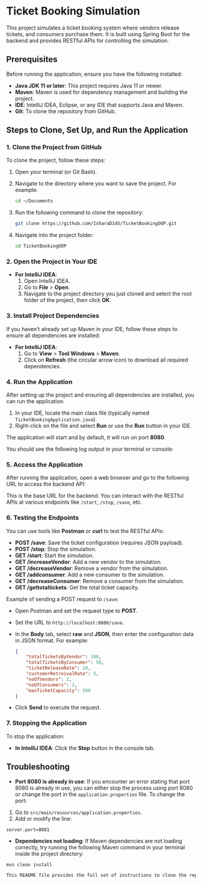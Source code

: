 # Ticket Booking Simulation

This project simulates a ticket booking system where vendors release tickets, and consumers purchase them. It is built using Spring Boot for the backend and provides RESTful APIs for controlling the simulation.

## Prerequisites

Before running the application, ensure you have the following installed:

- **Java JDK 11 or later**: This project requires Java 11 or newer.
- **Maven**: Maven is used for dependency management and building the project.
- **IDE**: IntelliJ IDEA, Eclipse, or any IDE that supports Java and Maven.
- **Git**: To clone the repository from GitHub.

## Steps to Clone, Set Up, and Run the Application

### 1. **Clone the Project from GitHub**

   To clone the project, follow these steps:

   1. Open your terminal (or Git Bash).
   2. Navigate to the directory where you want to save the project. For example:

      ```bash
      cd ~/Documents
      ```

   3. Run the following command to clone the repository:

      ```bash
      git clone https://github.com/IsharaD145/TicketBookingOOP.git
      ```

   4. Navigate into the project folder:

      ```bash
      cd TicketBookingOOP
      ```

### 2. **Open the Project in Your IDE**

   - **For IntelliJ IDEA**:
     1. Open IntelliJ IDEA.
     2. Go to **File** > **Open**.
     3. Navigate to the project directory you just cloned and select the root folder of the project, then click **OK**.


### 3. **Install Project Dependencies**

   If you haven’t already set up Maven in your IDE, follow these steps to ensure all dependencies are installed:

   - **For IntelliJ IDEA**: 
     1. Go to **View** > **Tool Windows** > **Maven**.
     2. Click on **Refresh** (the circular arrow icon) to download all required dependencies.


### 4. **Run the Application**

   After setting up the project and ensuring all dependencies are installed, you can run the application.

   1. In your IDE, locate the main class file (typically named `TicketBookingApplication.java`).
   2. Right-click on the file and select **Run** or use the **Run** button in your IDE.

   The application will start and by default, it will run on port **8080**.

   You should see the following log output in your terminal or console:


### 5. **Access the Application**

After running the application, open a web browser and go to the following URL to access the backend API:


This is the base URL for the backend. You can interact with the RESTful APIs at various endpoints like `/start`, `/stop`, `/save`, etc.

### 6. **Testing the Endpoints**

You can use tools like **Postman** or **curl** to test the RESTful APIs:

- **POST /save**: Save the ticket configuration (requires JSON payload).
- **POST /stop**: Stop the simulation.
- **GET /start**: Start the simulation.
- **GET /increaseVendor**: Add a new vendor to the simulation.
- **GET /decreaseVendor**: Remove a vendor from the simulation.
- **GET /addconsumer**: Add a new consumer to the simulation.
- **GET /decreaseConsumer**: Remove a consumer from the simulation.
- **GET /gettotaltickets**: Get the total ticket capacity.

Example of sending a POST request to `/save`:

- Open Postman and set the request type to **POST**.
- Set the URL to `http://localhost:8080/save`.
- In the **Body** tab, select **raw** and **JSON**, then enter the configuration data in JSON format. For example:

  ```json
  {
      "totalTicketsByVendor": 100,
      "totalTicketsByConsumer": 50,
      "ticketReleaseRate": 10,
      "customerRetreivalRate": 5,
      "noOfVendors": 2,
      "noOfConsumers": 3,
      "maxTicketCapacity": 500
  }
  ```

- Click **Send** to execute the request.

### 7. **Stopping the Application**

To stop the application:

- **In IntelliJ IDEA**: Click the **Stop** button in the console tab.

## Troubleshooting

- **Port 8080 is already in use**: If you encounter an error stating that port 8080 is already in use, you can either stop the process using port 8080 or change the port in the `application.properties` file. To change the port:

1. Go to `src/main/resources/application.properties`.
2. Add or modify the line:

  ```properties
  server.port=8081
  ```

- **Dependencies not loading**: If Maven dependencies are not loading correctly, try running the following Maven command in your terminal inside the project directory:

```bash
mvn clean install

This README file provides the full set of instructions to clone the repository, set up the project, and run it locally on port 8080.
